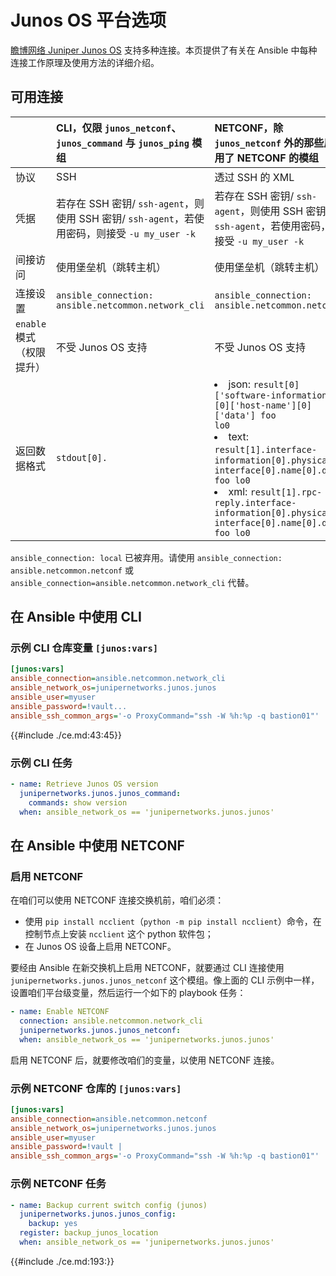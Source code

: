 # Junos OS 平台选项

[瞻博网络 Juniper Junos OS](https://galaxy.ansible.com/ui/repo/published/junipernetworks/junos) 支持多种连接。本页提供了有关在 Ansible 中每种连接工作原理及使用方法的详细介绍。


## 可用连接


|  | CLI，仅限 `junos_netconf`、`junos_command` 与 `junos_ping` 模组 | NETCONF，除 `junos_netconf` 外的那些启用了 NETCONF 的模组 |
| :-- | :-- | :-- |
| 协议 | SSH | 透过 SSH 的 XML |
| 凭据 | 若存在 SSH 密钥/ `ssh-agent`，则使用 SSH 密钥/ `ssh-agent`，若使用密码，则接受 `-u my_user -k` | 若存在 SSH 密钥/ `ssh-agent`，则使用 SSH 密钥/ `ssh-agent`，若使用密码，则接受 `-u my_user -k` |
| 间接访问 | 使用堡垒机（跳转主机） | 使用堡垒机（跳转主机） |
| 连接设置 | `ansible_connection: ansible.netcommon.network_cli` | `ansible_connection: ansible.netcommon.netconf` |
| `enable` 模式（权限提升） | 不受 Junos OS 支持 | 不受 Junos OS 支持 |
| 返回数据格式 | `stdout[0].` | <li>json: <code>result[0]['software-information'][0]['host-name'][0]['data'] foo lo0</code></li><li>text: <code>result[1].interface-information[0].physical-interface[0].name[0].data foo lo0</code></li><li>xml: <code>result[1].rpc-reply.interface-information[0].physical-interface[0].name[0].data foo lo0</code></li>


`ansible_connection: local` 已被弃用。请使用 `ansible_connection: ansible.netcommon.netconf` 或 `ansible_connection=ansible.netcommon.network_cli` 代替。


## 在 Ansible 中使用 CLI

### 示例 CLI 仓库变量 `[junos:vars]`


```ini
[junos:vars]
ansible_connection=ansible.netcommon.network_cli
ansible_network_os=junipernetworks.junos.junos
ansible_user=myuser
ansible_password=!vault...
ansible_ssh_common_args='-o ProxyCommand="ssh -W %h:%p -q bastion01"'
```


{{#include ./ce.md:43:45}}


### 示例 CLI 任务


```yaml
- name: Retrieve Junos OS version
  junipernetworks.junos.junos_command:
    commands: show version
  when: ansible_network_os == 'junipernetworks.junos.junos'
```


## 在 Ansible 中使用 NETCONF

### 启用 NETCONF


在咱们可以使用 NETCONF 连接交换机前，咱们必须：

- 使用 `pip install ncclient`（`python -m pip install ncclient`）命令，在控制节点上安装 `ncclient` 这个 python 软件包；
- 在 Junos OS 设备上启用 NETCONF。


要经由 Ansible 在新交换机上启用 NETCONF，就要通过 CLI 连接使用 `junipernetworks.junos.junos_netconf` 这个模组。像上面的 CLI 示例中一样，设置咱们平台级变量，然后运行一个如下的 playbook 任务：


```yaml
- name: Enable NETCONF
  connection: ansible.netcommon.network_cli
  junipernetworks.junos.junos_netconf:
  when: ansible_network_os == 'junipernetworks.junos.junos'
```

启用 NETCONF 后，就要修改咱们的变量，以使用 NETCONF 连接。


### 示例 NETCONF 仓库的 `[junos:vars]`


```ini
[junos:vars]
ansible_connection=ansible.netcommon.netconf
ansible_network_os=junipernetworks.junos.junos
ansible_user=myuser
ansible_password=!vault |
ansible_ssh_common_args='-o ProxyCommand="ssh -W %h:%p -q bastion01"'
```


### 示例 NETCONF 任务

```yaml
- name: Backup current switch config (junos)
  junipernetworks.junos.junos_config:
    backup: yes
  register: backup_junos_location
  when: ansible_network_os == 'junipernetworks.junos.junos'
```

{{#include ./ce.md:193:}}
